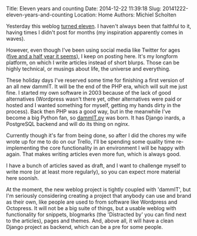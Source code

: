 Title: Eleven years and counting
Date: 2014-12-22 11:39:18
Slug: 20141222-eleven-years-and-counting
Location: Home
Authors: Michiel Scholten

Yesterday this weblog [turned eleven](http://dammit.nl/p/5). I haven't always been that faithful to it, having times I didn't post for months (my inspiration apparently comes in waves).

However, even though I've been using social media like Twitter for ages ([five and a half year it seems](https://twitter.com/michielscholten)), I keep on posting here. It's my longform platform, on which I write articles instead of short blurps. Those can be highly technical, or musings about life, the universe and everything.

These holiday days I've reserved some time for finishing a first version of an all new dammIT. It will be the end of the PHP era, which will suit me just fine. I started my own software in 2003 because of the lack of good alternatives (Wordpress wasn't there yet, other alternatives were paid or hosted and I wanted something for myself, getting my hands dirty in the process). Back then PHP was a good way, but in the meanwhile I've become a big Python fan, so [dammIT.py](https://github.com/aquatix/dammit.py) was born. It has Django inards, a PostgreSQL backend and will do its thing on nginx.

Currently though it's far from being done, so after I did the chores my wife wrote up for me to do on our Trello, I'll be spending some quality time re-implementing the core functionality in an environment I will be happy with again. That makes writing articles even more fun, which is always good.

I have a bunch of articles saved as draft, and I want to challenge myself to write more (or at least more regularly), so you can expect more material here soonish.

At the moment, the new weblog project is tightly coupled with 'dammIT', but I'm seriously considering creating a project that anybody can use and brand as their own, like people are used to from software like Wordpress and Octopress. It will not be a big suite of things, but a usable weblog with functionality for snippets, blogmarks (the 'Distracted by' you can find next to the articles), pages and themes. And, above all, it will have a clean Django project as backend, which can be a pre for some people.